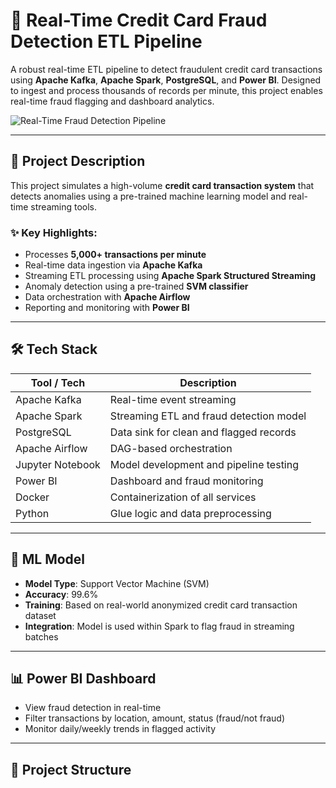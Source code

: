# 🚨 Real-Time Credit Card Fraud Detection ETL Pipeline

A robust real-time ETL pipeline to detect fraudulent credit card transactions using **Apache Kafka**, **Apache Spark**, **PostgreSQL**, and **Power BI**. Designed to ingest and process thousands of records per minute, this project enables real-time fraud flagging and dashboard analytics.

![Real-Time Fraud Detection Pipeline](ETL-Page-1.drawio.jpeg)

---

## 🔎 Project Description

This project simulates a high-volume **credit card transaction system** that detects anomalies using a pre-trained machine learning model and real-time streaming tools.

### ✨ Key Highlights:

- Processes **5,000+ transactions per minute**
- Real-time data ingestion via **Apache Kafka**
- Streaming ETL processing using **Apache Spark Structured Streaming**
- Anomaly detection using a pre-trained **SVM classifier**
- Data orchestration with **Apache Airflow**
- Reporting and monitoring with **Power BI**

---

## 🛠 Tech Stack

| Tool / Tech         | Description                                      |
|---------------------|--------------------------------------------------|
| Apache Kafka         | Real-time event streaming                        |
| Apache Spark         | Streaming ETL and fraud detection model          |
| PostgreSQL           | Data sink for clean and flagged records          |
| Apache Airflow       | DAG-based orchestration                          |
| Jupyter Notebook     | Model development and pipeline testing           |
| Power BI             | Dashboard and fraud monitoring                   |
| Docker               | Containerization of all services                 |
| Python               | Glue logic and data preprocessing                |

---

## 🧠 ML Model

- **Model Type**: Support Vector Machine (SVM)
- **Accuracy**: 99.6%
- **Training**: Based on real-world anonymized credit card transaction dataset
- **Integration**: Model is used within Spark to flag fraud in streaming batches

---

## 📊 Power BI Dashboard

- View fraud detection in real-time
- Filter transactions by location, amount, status (fraud/not fraud)
- Monitor daily/weekly trends in flagged activity

---

## 📂 Project Structure





  
